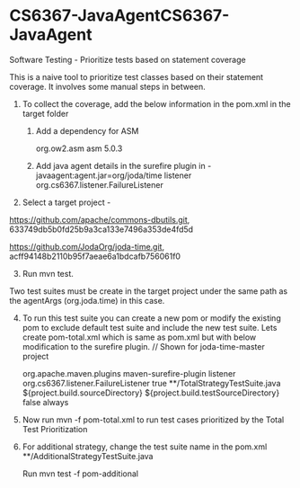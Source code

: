 # CS6367-JavaAgentCS6367-JavaAgent

Software Testing - Prioritize tests based on statement coverage

This is a naive tool to prioritize test classes based on their statement coverage. It involves some manual steps in between.

1. To collect the coverage, add the below information in the pom.xml in the target folder

	1. Add a dependency for ASM 
	
		<dependency>
			<groupId>org.ow2.asm</groupId>
			<artifactId>asm</artifactId>
			<version>5.0.3</version>
		</dependency>
		
	2. Add java agent details in the surefire plugin in <build>
		<argLine>-javaagent:agent.jar=org/joda/time</argLine> <!--Mention the package name whose classes you would like to instrument-->
			<properties>
				<property>
					<name>listener</name>
					<value>org.cs6367.listener.FailureListener</value>
				</property>
		</properties>

2. Select a target project -

https://github.com/apache/commons-dbutils.git, 633749db5b0fd25b9a3ca133e7496a353de4fd5d

https://github.com/JodaOrg/joda-time.git, acff94148b2110b95f7aeae6a1bdcafb756061f0

3. Run mvn test.

Two test suites must be create in the target project under the same path as the agentArgs (org.joda.time) in this case.

4. To run this test suite you can create a new pom or modify the existing pom to exclude default test suite and include the new test suite.
Lets create pom-total.xml which is same as pom.xml but with below modification to the surefire plugin. 
// Shown for joda-time-master project

	<plugin>
				<groupId>org.apache.maven.plugins</groupId>
				<artifactId>maven-surefire-plugin</artifactId>
				<configuration>
					<properties>
						<property>
							<name>listener</name>
							<value>org.cs6367.listener.FailureListener</value>
						</property>
					</properties>
					<testFailureIgnore>true</testFailureIgnore>
					<includes>
						<include>**/TotalStrategyTestSuite.java</include>
					</includes>
					<additionalClasspathElements> <additionalClasspathElement>${project.build.sourceDirectory}</additionalClasspathElement> 
						<additionalClasspathElement>${project.build.testSourceDirectory}</additionalClasspathElement> 
						</additionalClasspathElements> <useManifestOnlyJar>false</useManifestOnlyJar> 
						<forkMode>always</forkMode>
				</configuration>
	</plugin>
  
  5. Now run mvn -f pom-total.xml to run test cases prioritized by the Total Test Prioritization
  
  6. For additional strategy, change the test suite name in the pom.xml 
     <includes>
						<include>**/AdditionalStrategyTestSuite.java</include>
		 </includes>
     
     Run mvn test -f pom-additional
     
     
            

		
